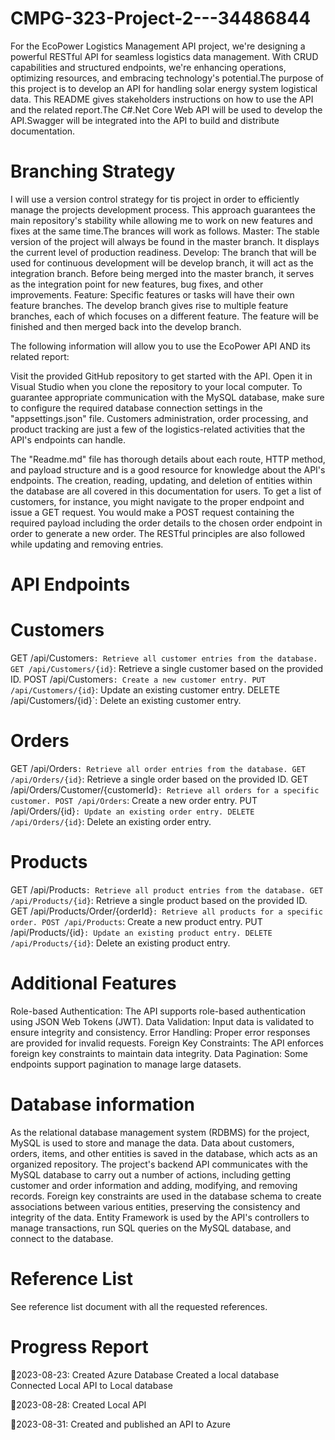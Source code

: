 # CMPG-323-Project-2---34486844
For the EcoPower Logistics Management API project, we're designing a powerful RESTful API for seamless logistics data management. With CRUD capabilities and structured endpoints, we're enhancing operations, optimizing resources, and embracing technology's potential.The purpose of this project is to develop an API for handling solar energy system logistical data. This README gives stakeholders instructions on how to use the API and the related report.The C#.Net Core Web API will be used to develop the API.Swagger will be integrated into the API to build and distribute documentation.

# Branching Strategy
I will use a version control strategy for tis project in order to efficiently manage the projects development process. This approach guarantees the main repository's stability while allowing me to work on new features and fixes at the same time.The brances will work as follows.
Master: The stable version of the project will always be found in the master branch. It displays the current level of production readiness. Develop: The branch that will be used for continuous development will be develop branch, it will act as the integration branch. Before being merged into the master branch, it serves as the integration point for new features, bug fixes, and other improvements. 
Feature: Specific features or tasks will have their own feature branches. The develop branch gives rise to multiple feature branches, each of which focuses on a different feature. The feature will be finished and then merged back into the develop branch.

The following information will allow you to use the EcoPower API AND its related report:

Visit the provided GitHub repository to get started with the API. Open it in Visual Studio when you clone the repository to your local computer. To guarantee appropriate communication with the MySQL database, make sure to configure the required database connection settings in the "appsettings.json" file. Customers administration, order processing, and product tracking are just a few of the logistics-related activities that the API's endpoints can handle.

The "Readme.md" file has thorough details about each route, HTTP method, and payload structure and is a good resource for knowledge about the API's endpoints. The creation, reading, updating, and deletion of entities within the database are all covered in this documentation for users. To get a list of customers, for instance, you might navigate to the proper endpoint and issue a GET request. You would make a POST request containing the required payload including the order details to the chosen order endpoint in order to generate a new order. The RESTful principles are also followed while updating and removing entries.

# API Endpoints
# Customers

GET /api/Customers`: Retrieve all customer entries from the database.
GET /api/Customers/{id}`: Retrieve a single customer based on the provided ID.
POST /api/Customers`: Create a new customer entry.
PUT /api/Customers/{id}`: Update an existing customer entry.
DELETE /api/Customers/{id}`: Delete an existing customer entry.

# Orders

GET /api/Orders`: Retrieve all order entries from the database.
GET /api/Orders/{id}`: Retrieve a single order based on the provided ID.
GET /api/Orders/Customer/{customerId}`: Retrieve all orders for a specific customer.
POST /api/Orders`: Create a new order entry.
PUT /api/Orders/{id}`: Update an existing order entry.
DELETE /api/Orders/{id}`: Delete an existing order entry.

# Products

GET /api/Products`: Retrieve all product entries from the database.
GET /api/Products/{id}`: Retrieve a single product based on the provided ID.
GET /api/Products/Order/{orderId}`: Retrieve all products for a specific order.
POST /api/Products`: Create a new product entry.
PUT /api/Products/{id}`: Update an existing product entry.
DELETE /api/Products/{id}`: Delete an existing product entry.

# Additional Features

Role-based Authentication: The API supports role-based authentication using JSON Web Tokens (JWT).
Data Validation: Input data is validated to ensure integrity and consistency.
Error Handling: Proper error responses are provided for invalid requests.
Foreign Key Constraints: The API enforces foreign key constraints to maintain data integrity.
Data Pagination: Some endpoints support pagination to manage large datasets.

# Database information
As the relational database management system (RDBMS) for the project, MySQL is used to store and manage the data. Data about customers, orders, items, and other entities is saved in the database, which acts as an organized repository. The project's backend API communicates with the MySQL database to carry out a number of actions, including getting customer and order information and adding, modifying, and removing records. Foreign key constraints are used in the database schema to create associations between various entities, preserving the consistency and integrity of the data. Entity Framework is used by the API's controllers to manage transactions, run SQL queries on the MySQL database, and connect to the database.

# Reference List
See reference list document with all the requested references.

# Progress Report
🎈2023-08-23:
Created Azure Database
Created a local database
Connected Local API to Local database

🎈2023-08-28:
Created Local API

🎈2023-08-31:
Created and published an API to Azure




